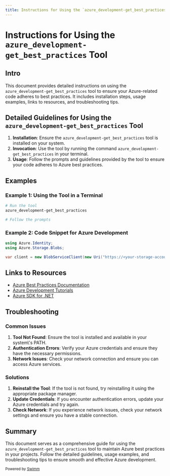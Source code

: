 ```yaml
---
title: Instructions for Using the `azure_development-get_best_practices` Tool
---
```

# Instructions for Using the `azure_development-get_best_practices` Tool

## Intro

This document provides detailed instructions on using the `azure_development-get_best_practices` tool to ensure your Azure-related code adheres to best practices. It includes installation steps, usage examples, links to resources, and troubleshooting tips.

## Detailed Guidelines for Using the `azure_development-get_best_practices` Tool

1. **Installation**: Ensure the `azure_development-get_best_practices` tool is installed on your system.
2. **Invocation**: Use the tool by running the command `azure_development-get_best_practices` in your terminal.
3. **Usage**: Follow the prompts and guidelines provided by the tool to ensure your code adheres to Azure best practices.

## Examples

### Example 1: Using the Tool in a Terminal

```sh
# Run the tool
azure_development-get_best_practices

# Follow the prompts
```

### Example 2: Code Snippet for Azure Development

```csharp
using Azure.Identity;
using Azure.Storage.Blobs;

var client = new BlobServiceClient(new Uri("https://<your-storage-account>.blob.core.windows.net"), new DefaultAzureCredential());
```

## Links to Resources

- [Azure Best Practices Documentation](https://docs.microsoft.com/en-us/azure/architecture/best-practices/)
- [Azure Development Tutorials](https://docs.microsoft.com/en-us/learn/azure/)
- [Azure SDK for .NET](https://github.com/Azure/azure-sdk-for-net)

## Troubleshooting

### Common Issues

1. **Tool Not Found**: Ensure the tool is installed and available in your system\\'s PATH.
2. **Authentication Errors**: Verify your Azure credentials and ensure they have the necessary permissions.
3. **Network Issues**: Check your network connection and ensure you can access Azure services.

### Solutions

1. **Reinstall the Tool**: If the tool is not found, try reinstalling it using the appropriate package manager.
2. **Update Credentials**: If you encounter authentication errors, update your Azure credentials and try again.
3. **Check Network**: If you experience network issues, check your network settings and ensure you have a stable connection.

## Summary

This document serves as a comprehensive guide for using the `azure_development-get_best_practices` tool to maintain Azure best practices in your projects. Follow the detailed guidelines, usage examples, and troubleshooting tips to ensure smooth and effective Azure development.

<SwmMeta version="3.0.0"><sup>Powered by [Swimm](https://app.swimm.io/)</sup></SwmMeta>
